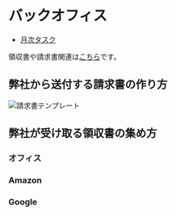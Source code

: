 # バックオフィス

* [月次タスク](月次タスク.md)

領収書や請求書関連は[こちら](https://drive.google.com/drive/u/0/folders/1vqRx_ySXupmwdtV8t9GTXnJP4-og6snd)です。

## 弊社から送付する請求書の作り方
![請求書テンプレート](https://user-images.githubusercontent.com/111719338/185885694-c18c18d6-5f40-4e58-9268-b1ca2a717275.jpg)


## 弊社が受け取る領収書の集め方

### オフィス

### Amazon

### Google 

